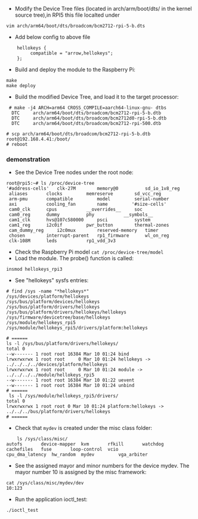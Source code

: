 * Modify the Device Tree files (located in arch/arm/boot/dts/ in the kernel source tree),in RPI5 this file localted under
```
vim arch/arm64/boot/dts/broadcom/bcm2712-rpi-5-b.dts
```
* Add below config to above file
```
    hellokeys {
         compatible = "arrow,hellokeys";
    };
```
* Build and deploy the module to the Raspberry Pi:
```angular2html
make 
make deploy
```

* Build the modified Device Tree, and load it to the target processor:
```
 # make -j4 ARCH=arm64 CROSS_COMPILE=aarch64-linux-gnu- dtbs
  DTC     arch/arm64/boot/dts/broadcom/bcm2712-rpi-5-b.dtb
  DTC     arch/arm64/boot/dts/broadcom/bcm2712d0-rpi-5-b.dtb
  DTC     arch/arm64/boot/dts/broadcom/bcm2712-rpi-500.dtb

# scp arch/arm64/boot/dts/broadcom/bcm2712-rpi-5-b.dtb  root@192.168.4.41:/boot/
# reboot
```



### demonstration
* See the Device Tree nodes under the root node:
```
root@rpi5:~# ls /proc/device-tree
'#address-cells'   clk-27M	      memory@0	        sd_io_1v8_reg
 aliases	   clocks	      memreserve        sd_vcc_reg
 arm-pmu	   compatible	      model	        serial-number
 axi		   cooling_fan	      name	       '#size-cells'
 cam0_clk	   cpus		      __overrides__     soc
 cam0_reg	   dummy	      phy	        __symbols__
 cam1_clk	   hvs@107c580000     psci	        system
 cam1_reg	   i2c0if	      pwr_button        thermal-zones
 cam_dummy_reg	   i2c0mux	      reserved-memory   timer
 chosen		   interrupt-parent   rp1_firmware      wl_on_reg
 clk-108M	   leds		      rp1_vdd_3v3

```
* Check the Raspberry Pi model ``cat /proc/device-tree/model``
* Load the module. The probe() function is called:
```
insmod hellokeys_rpi3

```

* See "hellokeys" sysfs entries:
```
# find /sys -name "*hellokeys*"
/sys/devices/platform/hellokeys
/sys/bus/platform/devices/hellokeys
/sys/bus/platform/drivers/hellokeys
/sys/bus/platform/drivers/hellokeys/hellokeys
/sys/firmware/devicetree/base/hellokeys
/sys/module/hellokeys_rpi5
/sys/module/hellokeys_rpi5/drivers/platform:hellokeys

# ======
ls -l /sys/bus/platform/drivers/hellokeys/
total 0
--w------- 1 root root 16384 Mar 10 01:24 bind
lrwxrwxrwx 1 root root     0 Mar 10 01:24 hellokeys -> ../../../../devices/platform/hellokeys
lrwxrwxrwx 1 root root     0 Mar 10 01:24 module -> ../../../../module/hellokeys_rpi5
--w------- 1 root root 16384 Mar 10 01:22 uevent
--w------- 1 root root 16384 Mar 10 01:24 unbind
# ======
 ls -l /sys/module/hellokeys_rpi5/drivers/
total 0
lrwxrwxrwx 1 root root 0 Mar 10 01:24 platform:hellokeys -> ../../../bus/platform/drivers/hellokeys
# ======
```

* Check that `mydev` is created under the misc class folder:
```
    ls /sys/class/misc/
autofs		 device-mapper	kvm	      rfkill	   watchdog
cachefiles	 fuse		loop-control  vcio
cpu_dma_latency  hw_random	mydev	      vga_arbiter

```

* See the assigned mayor and minor numbers for the device mydev. The mayor number 10 is assigned by
  the misc framework:
```
cat /sys/class/misc/mydev/dev
10:123
```

* Run the application ioctl_test:
```
./ioctl_test

```
